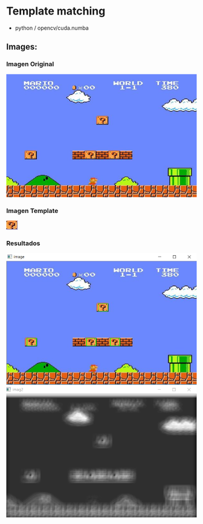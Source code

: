 

# Template matching
+ python / opencv/cuda.numba
## Images:
### Imagen Original
![](https://github.com/RubenJTL/TOPICO-DE-COMPUTACION-GRAFICA/blob/master/templateMatching/mario_img.jpg)
### Imagen Template
![](https://github.com/RubenJTL/TOPICO-DE-COMPUTACION-GRAFICA/blob/master/templateMatching/mario_img_template.jpg)
### Resultados
![](https://github.com/RubenJTL/TOPICO-DE-COMPUTACION-GRAFICA/blob/master/templateMatching/mario2.PNG)
![](https://github.com/RubenJTL/TOPICO-DE-COMPUTACION-GRAFICA/blob/master/templateMatching/mario1.PNG)
